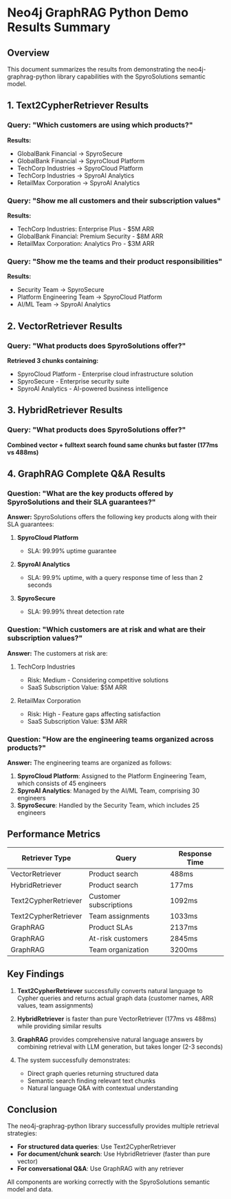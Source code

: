# Neo4j GraphRAG Python Demo Results Summary

## Overview
This document summarizes the results from demonstrating the neo4j-graphrag-python library capabilities with the SpyroSolutions semantic model.

## 1. Text2CypherRetriever Results

### Query: "Which customers are using which products?"
**Results:**
- GlobalBank Financial → SpyroSecure
- GlobalBank Financial → SpyroCloud Platform  
- TechCorp Industries → SpyroCloud Platform
- TechCorp Industries → SpyroAI Analytics
- RetailMax Corporation → SpyroAI Analytics

### Query: "Show me all customers and their subscription values"
**Results:**
- TechCorp Industries: Enterprise Plus - $5M ARR
- GlobalBank Financial: Premium Security - $8M ARR
- RetailMax Corporation: Analytics Pro - $3M ARR

### Query: "Show me the teams and their product responsibilities"
**Results:**
- Security Team → SpyroSecure
- Platform Engineering Team → SpyroCloud Platform
- AI/ML Team → SpyroAI Analytics

## 2. VectorRetriever Results

### Query: "What products does SpyroSolutions offer?"
**Retrieved 3 chunks containing:**
- SpyroCloud Platform - Enterprise cloud infrastructure solution
- SpyroSecure - Enterprise security suite
- SpyroAI Analytics - AI-powered business intelligence

## 3. HybridRetriever Results

### Query: "What products does SpyroSolutions offer?"
**Combined vector + fulltext search found same chunks but faster (177ms vs 488ms)**

## 4. GraphRAG Complete Q&A Results

### Question: "What are the key products offered by SpyroSolutions and their SLA guarantees?"
**Answer:**
SpyroSolutions offers the following key products along with their SLA guarantees:

1. **SpyroCloud Platform**
   - SLA: 99.99% uptime guarantee

2. **SpyroAI Analytics**
   - SLA: 99.9% uptime, with a query response time of less than 2 seconds

3. **SpyroSecure**
   - SLA: 99.99% threat detection rate

### Question: "Which customers are at risk and what are their subscription values?"
**Answer:**
The customers at risk are:

1. TechCorp Industries
   - Risk: Medium - Considering competitive solutions
   - SaaS Subscription Value: $5M ARR

2. RetailMax Corporation
   - Risk: High - Feature gaps affecting satisfaction
   - SaaS Subscription Value: $3M ARR

### Question: "How are the engineering teams organized across products?"
**Answer:**
The engineering teams are organized as follows:

1. **SpyroCloud Platform**: Assigned to the Platform Engineering Team, which consists of 45 engineers
2. **SpyroAI Analytics**: Managed by the AI/ML Team, comprising 30 engineers
3. **SpyroSecure**: Handled by the Security Team, which includes 25 engineers

## Performance Metrics

| Retriever Type | Query | Response Time |
|----------------|-------|---------------|
| VectorRetriever | Product search | 488ms |
| HybridRetriever | Product search | 177ms |
| Text2CypherRetriever | Customer subscriptions | 1092ms |
| Text2CypherRetriever | Team assignments | 1033ms |
| GraphRAG | Product SLAs | 2137ms |
| GraphRAG | At-risk customers | 2845ms |
| GraphRAG | Team organization | 3200ms |

## Key Findings

1. **Text2CypherRetriever** successfully converts natural language to Cypher queries and returns actual graph data (customer names, ARR values, team assignments)

2. **HybridRetriever** is faster than pure VectorRetriever (177ms vs 488ms) while providing similar results

3. **GraphRAG** provides comprehensive natural language answers by combining retrieval with LLM generation, but takes longer (2-3 seconds)

4. The system successfully demonstrates:
   - Direct graph queries returning structured data
   - Semantic search finding relevant text chunks
   - Natural language Q&A with contextual understanding

## Conclusion

The neo4j-graphrag-python library successfully provides multiple retrieval strategies:
- **For structured data queries**: Use Text2CypherRetriever
- **For document/chunk search**: Use HybridRetriever (faster than pure vector)
- **For conversational Q&A**: Use GraphRAG with any retriever

All components are working correctly with the SpyroSolutions semantic model and data.